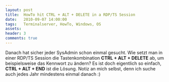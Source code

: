 ```yaml
---
layout: post
title:  HowTo hit CTRL + ALT + DELETE in a RDP/TS Session
date:   2010-09-07 14:00:00
tags:   Terminalserver, HowTo, Windows, OS
assets: 
header: 3
comments: true
---
```


Danach hat sicher jeder SysAdmin schon einmal gesucht. Wie setzt man in einer RDP/TS Session die Tastenkombination **CTRL + ALT + DELETE** ab, um beispielsweise das Kennwort zu ändern? Es ist doch eigentlich so einfach, **CTRL + ALT + END** ist die Lösung. Notiz an mich selbst, denn ich suche auch jedes Jahr mindestens einmal danach :)
